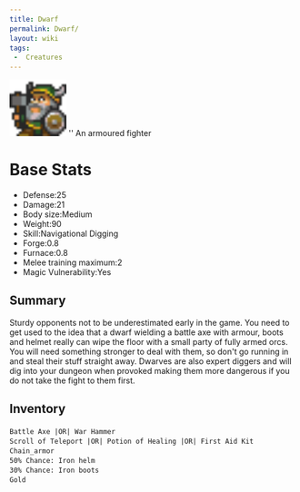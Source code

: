 ```yaml
---
title: Dwarf
permalink: Dwarf/
layout: wiki
tags:
 -  Creatures
---
```


<img src="Dwarf.png" title="fig:Dwarf.png" alt="Dwarf.png" width="100" />
'' An armoured fighter

Base Stats
==========

-   Defense:25
-   Damage:21
-   Body size:Medium
-   Weight:90
-   Skill:Navigational Digging
-   Forge:0.8
-   Furnace:0.8
-   Melee training maximum:2
-   Magic Vulnerability:Yes

Summary
-------

Sturdy opponents not to be underestimated early in the game. You need to
get used to the idea that a dwarf wielding a battle axe with armour,
boots and helmet really can wipe the floor with a small party of fully
armed orcs. You will need something stronger to deal with them, so don't
go running in and steal their stuff straight away. Dwarves are also
expert diggers and will dig into your dungeon when provoked making them
more dangerous if you do not take the fight to them first.

Inventory
---------

`Battle Axe |OR| War Hammer`  
`Scroll of Teleport |OR| Potion of Healing |OR| First Aid Kit`  
`Chain_armor`  
`50% Chance: Iron helm`  
`30% Chance: Iron boots`  
`Gold`
